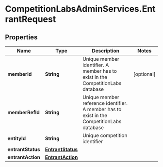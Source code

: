 # CompetitionLabsAdminServices.EntrantRequest

## Properties

Name | Type | Description | Notes
------------ | ------------- | ------------- | -------------
**memberId** | **String** | Unique member identifier. A member has to exist in the CompetitionLabs database | [optional] 
**memberRefId** | **String** | Unique member reference identifier. A member has to exist in the CompetitionLabs database | 
**entityId** | **String** | Unique competition identifier | 
**entrantStatus** | [**EntrantStatus**](EntrantStatus.md) |  | 
**entrantAction** | [**EntrantAction**](EntrantAction.md) |  | 


